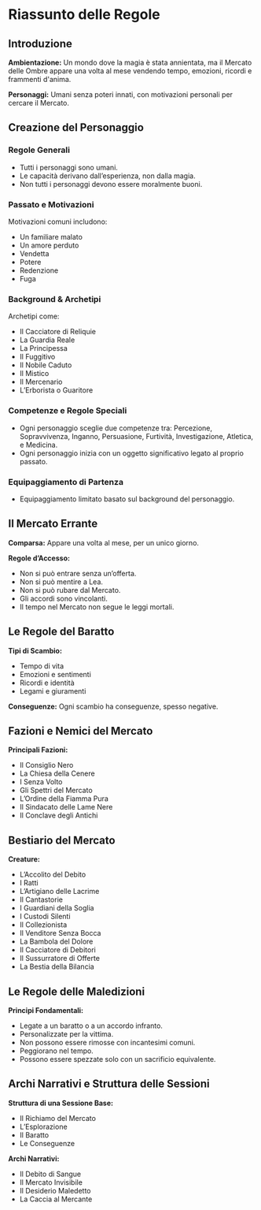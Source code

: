 # Riassunto delle Regole

## Introduzione
**Ambientazione:** Un mondo dove la magia è stata annientata, ma il Mercato delle Ombre appare una volta al mese vendendo tempo, emozioni, ricordi e frammenti d'anima.

**Personaggi:** Umani senza poteri innati, con motivazioni personali per cercare il Mercato.

## Creazione del Personaggio

### Regole Generali
- Tutti i personaggi sono umani.
- Le capacità derivano dall’esperienza, non dalla magia.
- Non tutti i personaggi devono essere moralmente buoni.

### Passato e Motivazioni
Motivazioni comuni includono:
- Un familiare malato
- Un amore perduto
- Vendetta
- Potere
- Redenzione
- Fuga

### Background & Archetipi
Archetipi come:
- Il Cacciatore di Reliquie
- La Guardia Reale
- La Principessa
- Il Fuggitivo
- Il Nobile Caduto
- Il Mistico
- Il Mercenario
- L’Erborista o Guaritore

### Competenze e Regole Speciali
- Ogni personaggio sceglie due competenze tra: Percezione, Sopravvivenza, Inganno, Persuasione, Furtività, Investigazione, Atletica, e Medicina.
- Ogni personaggio inizia con un oggetto significativo legato al proprio passato.

### Equipaggiamento di Partenza
- Equipaggiamento limitato basato sul background del personaggio.

## Il Mercato Errante
**Comparsa:** Appare una volta al mese, per un unico giorno.

**Regole d’Accesso:**
- Non si può entrare senza un’offerta.
- Non si può mentire a Lea.
- Non si può rubare dal Mercato.
- Gli accordi sono vincolanti.
- Il tempo nel Mercato non segue le leggi mortali.

## Le Regole del Baratto
**Tipi di Scambio:**
- Tempo di vita
- Emozioni e sentimenti
- Ricordi e identità
- Legami e giuramenti

**Conseguenze:** Ogni scambio ha conseguenze, spesso negative.

## Fazioni e Nemici del Mercato
**Principali Fazioni:**
- Il Consiglio Nero
- La Chiesa della Cenere
- I Senza Volto
- Gli Spettri del Mercato
- L’Ordine della Fiamma Pura
- Il Sindacato delle Lame Nere
- Il Conclave degli Antichi

## Bestiario del Mercato
**Creature:**
- L’Accolito del Debito
- I Ratti
- L’Artigiano delle Lacrime
- Il Cantastorie
- I Guardiani della Soglia
- I Custodi Silenti
- Il Collezionista
- Il Venditore Senza Bocca
- La Bambola del Dolore
- Il Cacciatore di Debitori
- Il Sussurratore di Offerte
- La Bestia della Bilancia

## Le Regole delle Maledizioni
**Principi Fondamentali:**
- Legate a un baratto o a un accordo infranto.
- Personalizzate per la vittima.
- Non possono essere rimosse con incantesimi comuni.
- Peggiorano nel tempo.
- Possono essere spezzate solo con un sacrificio equivalente.

## Archi Narrativi e Struttura delle Sessioni
**Struttura di una Sessione Base:**
- Il Richiamo del Mercato
- L’Esplorazione
- Il Baratto
- Le Conseguenze

**Archi Narrativi:**
- Il Debito di Sangue
- Il Mercato Invisibile
- Il Desiderio Maledetto
- La Caccia al Mercante